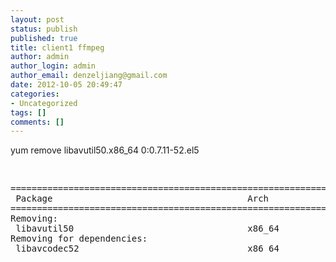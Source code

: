 ```yaml
---
layout: post
status: publish
published: true
title: client1 ffmpeg
author: admin
author_login: admin
author_email: denzeljiang@gmail.com
date: 2012-10-05 20:49:47
categories:
- Uncategorized
tags: []
comments: []
---
```

yum remove libavutil50.x86_64 0:0.7.11-52.el5

&nbsp;
<pre class="brush:shell">==================================================================================================================================================================================
 Package                                     Arch                                  Version                                         Repository                                Size
==================================================================================================================================================================================
Removing:
 libavutil50                                 x86_64                                0.7.11-52.el5                                   installed                                106 k
Removing for dependencies:
 libavcodec52                                x86_64                                0.7.11-52.el5                                   installed                                5.8 M</pre>
